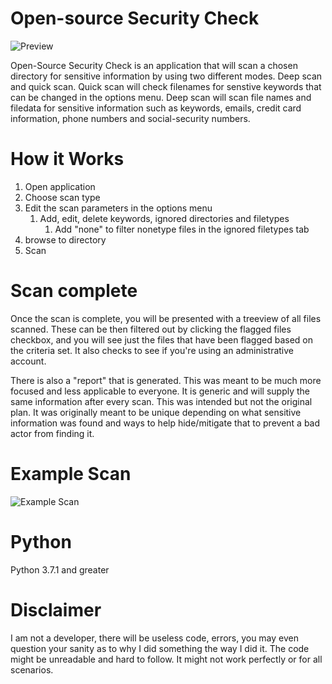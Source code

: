 # Open-source Security Check

![Preview](https://github.com/KillzMckinzie/OpenSourceSecurityCheck/blob/861a73abd45cd65046b24564b0964a17a04c1a92/Images/Main%20screen.png)

Open-Source Security Check is an application that will scan a chosen directory for sensitive information by using two different modes. Deep scan and quick scan. Quick scan will check filenames for senstive keywords that can be changed in the options menu. Deep scan will scan file names and filedata for sensitive information such as keywords, emails, credit card information, phone numbers and social-security numbers. 


# How it Works

1. Open application
2. Choose scan type
3. Edit the scan parameters in the options menu
    1. Add, edit, delete keywords, ignored directories and filetypes
        1. Add "none" to filter nonetype files in the ignored filetypes tab
4. browse to directory
5. Scan

# Scan complete

Once the scan is complete, you will be presented with a treeview of all files scanned. These can be then filtered out by clicking the flagged files checkbox, and you will see just the files that have been flagged based on the criteria set. It also checks to see if you're using an administrative account. 

There is also a "report" that is generated. This was meant to be much more focused and less applicable to everyone. It is generic and will supply the same information after every scan. This was intended but not the original plan. It was originally meant to be unique depending on what sensitive information was found and ways to help hide/mitigate that to prevent a bad actor from finding it. 

# Example Scan

![Example Scan](https://github.com/KillzMckinzie/OpenSourceSecurityCheck/blob/8ad1181e3853c527a93ecbd95dd65da8484da697/Images/After%20Deep%20Scan.png)

# Python
Python 3.7.1 and greater

# Disclaimer
I am not a developer, there will be useless code, errors, you may even question your sanity as to why I did something the way I did it. The code might be unreadable and hard to follow. It might not work perfectly or for all scenarios. 
